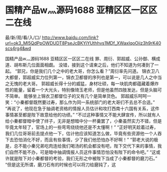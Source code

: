 # 国精产品w灬源码1688 亚精区区一区区二在线

最/新/观/看/入/口/ http://www.baidu.com/link?url=ok3_Ml5QdPpOWDUDT8PseJcBKYiYUthhvs1MDf_XWaxIqoOiiz3h9rK40scs4rg4&wd

国精产品w灬源码1688 亚精区区一区区二在线
罪、周衍、郭超威、公孙御、横成道、胡布斯几位面面相觑。
    没错，接到这个请柬之后，他们不知道为何凑到了一起。
    “郭兄，你是我们几个之中的老大哥，你怎么看？”周衍率先问道。
    锦衣卫八大都督，郭超威实力位列第一，锦衣卫都督的序列也是第一，可以说是几人之中当之无愧的老大哥。
    郭超威长得十分的威猛，身材壮硕，每一块肌肉都蕴藏着爆炸性的能量，留着一个大光头，特别像琦玉老师，但是他虽然四肢发达，但是头脑可不简单。
    能够坐上锦衣卫都督位子的又有几个是简单货色。
    郭超威乐呵呵一笑：“小秦都督既然要过寿，那么作为同一系统部门的老大哥们不去总不合适。”
    “再说了，他现在急于抽调老资格的情报人员估计和攻打西南十六国有关系，这件事情甚至都是陛下故意给他的功绩。”
    “不过这种事情又不能大肆宣传，所以就有人给小秦都督暗中使了绊子，无非是想暗中分一杯羹罢了，小秦虽然实力不错，但是毕竟太年轻了，官场上的一些弯弯绕绕他还是不太懂啊！”
    “正好明天趁着过寿，我们几位哥哥前去提点他一下，估计他应该知道怎么做，毕竟有些资源他一个人吞下去恐怕消化不好，而且有些事情，少了我们他恐怕办不好啊！”
    “郭老大说的极是，总不能小秦兄弟吃肉连给我们喝汤的机会都没有吧，陛下交代下来的事情，我们自然不能不办，可是暗中抽调情报人员这件事情恐怕没有陛下的命令吧。”
    “这或许就是陛下对小秦都督的考验，我们无形之中被陛下当成了小秦都督的磨刀石。”
    “但是这无所谓，磨刀石有的时候也可以将刀给磨钝了，这
